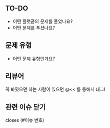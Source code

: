 ## TO-DO

- 어떤 플랫폼의 문제를 풀었나요?
- 어떤 문제를 푸셨나요? 


## 문제 유형

- 어떤 문제 유형인가요?

## 리뷰어

꼭 봐줬으면 하는 사람이 있으면 @<< 를 통해서 태그!


## 관련 이슈 닫기

closes (#이슈 번호)

